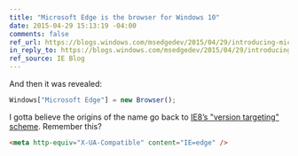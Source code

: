 ```yaml
---
title: "Microsoft Edge is the browser for Windows 10"
date: 2015-04-29 15:13:19 -04:00
comments: false
ref_url: https://blogs.windows.com/msedgedev/2015/04/29/introducing-microsoft-edge-the-browser-built-for-windows-10/
in_reply_to: https://blogs.windows.com/msedgedev/2015/04/29/introducing-microsoft-edge-the-browser-built-for-windows-10/
ref_source: IE Blog
---
```


And then it was revealed:

```js
Windows["Microsoft Edge"] = new Browser();
```

I gotta believe the origins of the name go back to [IE8’s "version targeting" scheme](http://alistapart.com/article/beyondDOCTYPE#section7). Remember this?

```html
<meta http-equiv="X-UA-Compatible" content="IE=edge" />
```